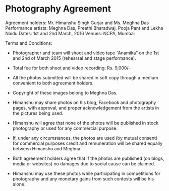# Photography Agreement

 
Agreement holders: Mr. Himanshu Singh Gurjar and Ms. Meghna Das
Performance artists: Meghna Das, Preethi Bharadwaj, Pooja Pant and Lekha Naidu
Dates: 1st and 2nd March, 2016
Venues: NCPA, Mumbai
 
Terms and Conditions:
 
- Photographer and team will shoot and video tape “Anamika” on the 1st and 2nd of March 2015 (rehearsal and stage performance).

- Total fee for both shoot and video recording: Rs. 9,000/-
 
- All the photos submitted will be shared in soft copy through a medium convenient to both agreement holders. 
 
- Copyright of these images belong to Meghna Das.
 
- Himanshu may share photos on his blog, Facebook and photography pages, with approval, and proper acknowledgement from the artists in the pictures being used.
 
- Himanshu will agree that none of the photos will be published in stock photography or used for any commercial purpose.
 
- If, under any circumstances, the photos are used (by mutual consent) for commercial purposes credit and remuneration will be shared equally between Himanshu and Meghna. 
 
- Both agreement holders agree that if the photos are published (on blogs, media or websites) no damages due to social cause can be claimed. 

- Himanshu may use these photos while participating in competitions for photography and any monetary gains from such contests will be his alone.

